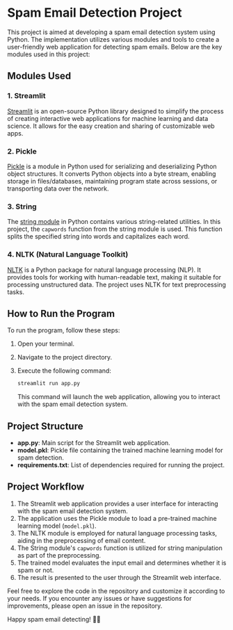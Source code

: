 # Spam Email Detection Project

This project is aimed at developing a spam email detection system using Python. The implementation utilizes various modules and tools to create a user-friendly web application for detecting spam emails. Below are the key modules used in this project:

## Modules Used

### 1. Streamlit

[Streamlit](https://www.streamlit.io/) is an open-source Python library designed to simplify the process of creating interactive web applications for machine learning and data science. It allows for the easy creation and sharing of customizable web apps.

### 2. Pickle

[Pickle](https://docs.python.org/3/library/pickle.html) is a module in Python used for serializing and deserializing Python object structures. It converts Python objects into a byte stream, enabling storage in files/databases, maintaining program state across sessions, or transporting data over the network.

### 3. String

The [string module](https://docs.python.org/3/library/string.html) in Python contains various string-related utilities. In this project, the `capwords` function from the string module is used. This function splits the specified string into words and capitalizes each word.

### 4. NLTK (Natural Language Toolkit)

[NLTK](https://www.nltk.org/) is a Python package for natural language processing (NLP). It provides tools for working with human-readable text, making it suitable for processing unstructured data. The project uses NLTK for text preprocessing tasks.

## How to Run the Program

To run the program, follow these steps:

1. Open your terminal.
2. Navigate to the project directory.
3. Execute the following command:

   ```bash
   streamlit run app.py
   ```

   This command will launch the web application, allowing you to interact with the spam email detection system.

## Project Structure

- **app.py**: Main script for the Streamlit web application.
- **model.pkl**: Pickle file containing the trained machine learning model for spam detection.
- **requirements.txt**: List of dependencies required for running the project.

## Project Workflow

1. The Streamlit web application provides a user interface for interacting with the spam email detection system.
2. The application uses the Pickle module to load a pre-trained machine learning model (`model.pkl`).
3. The NLTK module is employed for natural language processing tasks, aiding in the preprocessing of email content.
4. The String module's `capwords` function is utilized for string manipulation as part of the preprocessing.
5. The trained model evaluates the input email and determines whether it is spam or not.
6. The result is presented to the user through the Streamlit web interface.

Feel free to explore the code in the repository and customize it according to your needs. If you encounter any issues or have suggestions for improvements, please open an issue in the repository.

Happy spam email detecting! 📧🚫
